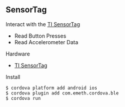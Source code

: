 ## SensorTag

Interact with the [TI SensorTag](http://www.ti.com/tool/cc2541dk-sensor)

 * Read Button Presses
 * Read Accelerometer Data

Hardware

 * [TI SensorTag](http://www.ti.com/tool/cc2541dk-sensor)

Install

    $ cordova platform add android ios
    $ cordova plugin add com.emeth.cordova.ble
    $ cordova run
    
